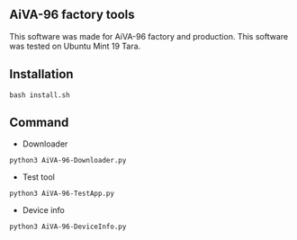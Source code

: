 AiVA-96 factory tools
---
This software was made for AiVA-96 factory and production.
This software was tested on Ubuntu Mint 19 Tara.

Installation
---
```
bash install.sh
```

Command
---
* Downloader
```
python3 AiVA-96-Downloader.py
```

* Test tool  
```
python3 AiVA-96-TestApp.py
```

* Device info  
```
python3 AiVA-96-DeviceInfo.py
```
